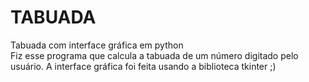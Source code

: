 # TABUADA
Tabuada com interface gráfica em python
<br />
Fiz esse programa que calcula a tabuada de um número digitado pelo usuário. A interface gráfica foi feita usando a biblioteca tkinter ;)
